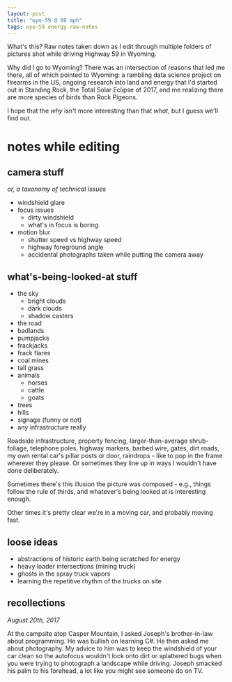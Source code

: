 ```yaml
---
layout: post
title: "wyo-59 @ 80 mph"
tags: wyo-59 energy raw-notes
---
```


What's this? Raw notes taken down as I edit through multiple folders of pictures shot while driving Highway 59 in Wyoming. 

Why did I go to Wyoming? There was an intersection of reasons that led me there, all of which pointed to Wyoming: a rambling data science project on firearms in the US, ongoing research into land and energy that I'd started out in Standing Rock, the Total Solar Eclipse of 2017, and me realizing there are more species of birds than Rock Pigeons.

I hope that the _why_ isn't more interesting than that _what_, but I guess we'll find out.

# notes while editing

## camera stuff

_or, a taxonomy of technical issues_

- windshield glare
- focus issues
	- dirty windshield
	- what's in focus is boring
- motion blur
	- shutter speed vs highway speed
	- highway foreground angle
	- accidental photographs taken while putting the camera away

## what's-being-looked-at stuff

- the sky
	- bright clouds
	- dark clouds
	- shadow casters
- the road
- badlands
- pumpjacks
- frackjacks
- frack flares
- coal mines
- tall grass
- animals
	- horses
	- cattle
	- goats
- trees
- hills
- signage (funny or not)
- any infrastructure really

Roadside infrastructure, property fencing, larger-than-average shrub-foliage, telephone poles, highway markers, barbed wire, gates, dirt roads, my own rental car's pillar posts or door, raindrops - like to pop in the frame wherever they please. Or sometimes they line up in ways I wouldn't have done deliberately.

Sometimes there's this illusion the picture was composed - e.g., things follow the rule of thirds, and whatever's being looked at is interesting enough. 

Other times it's pretty clear we're in a moving car, and probably moving fast. 

## loose ideas

- abstractions of historic earth being scratched for energy
- heavy loader intersections (mining truck)
- ghosts in the spray truck vapors
- learning the repetitive rhythm of the trucks on site

## recollections

_August 20th, 2017_

At the campsite atop Casper Mountain, I asked Joseph's brother-in-law about programming. He was bullish on learning C#. He then asked me about photography. My advice to him was to keep the windshield of your car clean so the autofocus wouldn't lock onto dirt or splattered bugs when you were trying to photograph a landscape while driving. Joseph smacked his palm to his forehead, a lot like you might see someone do on TV.







